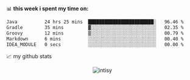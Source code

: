 📊 **this week i spent my time on:**
<!--START_SECTION:waka-->

```txt
Java          24 hrs 25 mins  ████████████████████████░   96.46 %
Gradle        35 mins         ▓░░░░░░░░░░░░░░░░░░░░░░░░   02.35 %
Groovy        12 mins         ▒░░░░░░░░░░░░░░░░░░░░░░░░   00.79 %
Markdown      6 mins          ░░░░░░░░░░░░░░░░░░░░░░░░░   00.40 %
IDEA_MODULE   0 secs          ░░░░░░░░░░░░░░░░░░░░░░░░░   00.00 %
```

<!--END_SECTION:waka-->


📈 my github stats

<p align="center"> <img src="https://github-readme-stats.vercel.app/api?username=intisy&show_icons=true&theme=gotham" alt="intisy" />




